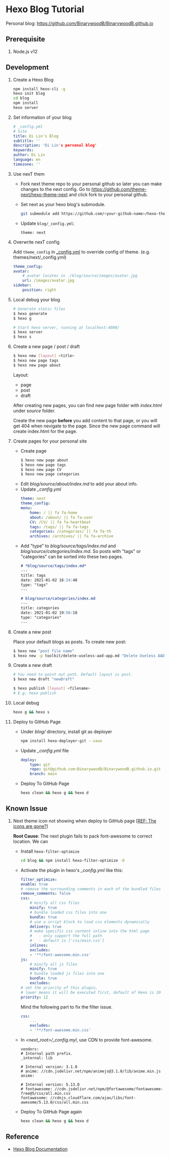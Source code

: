 # Hexo Blog Tutorial

Personal blog: https://github.com/BinarywoodB/BinarywoodB.github.io

## Prerequisite

1. Node.js v12

## Development

1. Create a Hexo Blog

    ```bash
    npm install hexo-cli -g
    hexo init blog
    cd blog
    npm install
    hexo server
    ```

1. Set information of your blog

    ```yaml    
    # _config.yml
    # Site
    title: Di Lin's Blog
    subtitle: ''
    description: 'Di Lin's personal blog'
    keywords:
    author: Di Lin
    language: en
    timezone: ''
    ```

1. Use nexT them

    - Fork next theme repo to your personal github so later you can make changes to the next config. Go to https://github.com/theme-next/hexo-theme-next and click fork to your personal github.

    - Set next as your hexo blog's submodule.
        ```bash
        git submodule add https://github.com/<your-github-name>/hexo-theme-next blog/themes/next
        ```
    - Update `blog/_config.yml`:
        ```
        theme: next
        ```

1. Overwrite nexT config
    
    Add `theme_config` in [_config.yml](./blog/_config.yml) to override config of theme. (e.g. themes/next/_config.yml)
    ```yaml
    theme_config:
    avatar:
        # avatar locates in ./blog/source/images/avatar.jpg
        url: /images/avatar.jpg
    sidebar:
        position: right
    ```
1. Local debug your blog

    ```bash
    # Generate static files
    $ hexo generate
    $ hexo g

    # Start hexo server, running at localhost:4000/
    $ hexo server
    $ hexo s
    ```

1. Create a new page / post / draft

    ```bash
    $ hexo new [layout] <title>
    $ hexo new page tags
    $ hexo new page about
    ```
    Layout:
    
    * page
    * post
    * draft

    After creating new pages, you can find new page folder with *index.html* under *source* folder. 
    
    Create the new page **before** you add content to that page, or you will get 404 when nevigate to the page. Since the new page command will create index.html for the page.

1. Create pages for your personal site

    - Create page
        ```bash
        $ hexo new page about
        $ hexo new page tags
        $ hexo new page CV
        $ hexo new page categories
        ```
    - Edit *blog/source/about/index.md* to add your about info.
    - Update *_config.yml*
        ```yaml
        theme: next
        theme_config:
        menu:
            home: / || fa fa-home
            about: /about/ || fa fa-user
            CV: /CV/ || fa fa-heartbeat
            tags: /tags/ || fa fa-tags
            categories: /categories/ || fa fa-th
            archives: /archives/ || fa fa-archive
        ```
    - Add "type" to *blog/source/tags/index.md* and *blog/source/categories/index.md*. So posts with "tags" or "categories" can be sorted into these two pages.
        ```md
        # *blog/source/tags/index.md*
        ---
        title: tags
        date: 2021-01-02 16:24:48
        type: "tags"
        ---

        # blog/source/categories/index.md
        ---
        title: categories
        date: 2021-01-02 19:56:18
        type: "categories"
        ---
        ```

1. Create a new post

    Place your default blogs as posts. To create new post:

    ```bash
    $ hexo new "post file name"
    $ hexo new -p toolkit/delete-useless-aad-app.md "Delete Useless AAD App"
    ```

1. Create a new draft

    ```bash
    # You need to point out path. Default layout is post.
    $ hexo new draft "newDraft"

    $ hexo publish [layout] <filename>
    # E.g. hexo publish
    ```

1. Local debug
    ```bash
    hexo g && hexo s
    ```

1. Deploy to GitHub Page
    - Under *blog/* directory, install git as deployer
        ```bash
        npm install hexo-deployer-git --save
        ```
    - Update *_config.yml* file
        ```yaml
        deploy:
            type: git
            repo: git@github.com:BinarywoodB/BinarywoodB.github.io.git
            branch: main
        ```
    - Deploy To GitHub Page
        ```bash
        hexo clean && hexo g && hexo d
        ```

## Known Issue
1. Next theme icon not showing when deploy to GitHub page [[REF: The icons are gone?](https://github.com/theme-next/hexo-filter-optimize/issues/2)]

    **Root Cause**: The next plugin fails to pack font-awesome to correct location. We can  

    - Install `hexo-filter-optimize`
        ```bash
        cd blog && npm install hexo-filter-optimize -D
        ```
    -  Activate the plugin in hexo's *_config.yml* like this:
        ```yaml        
        filter_optimize:
        enable: true
        # remove the surrounding comments in each of the bundled files
        remove_comments: false
        css:
            # minify all css files
            minify: true
            # bundle loaded css files into one
            bundle: true
            # use a script block to load css elements dynamically
            delivery: true
            # make specific css content inline into the html page
            #   - only support the full path
            #   - default is ['css/main.css']
            inlines:
            excludes:
            - '**/font-awesome.min.css'
        js:
            # minify all js files
            minify: true
            # bundle loaded js files into one
            bundle: true
            excludes:
        # set the priority of this plugin,
        # lower means it will be executed first, default of Hexo is 10
        priority: 12  
        ```
        Mind the following part to fix the filter issue.
        ```yaml
        css:
            ...
            excludes:
            - '**/font-awesome.min.css'
        ```

    - In *<next_root>/_config.myl*, use CDN to provide font-awesome.
        ```
        vendors:
        # Internal path prefix.
        _internal: lib

        # Internal version: 3.1.0
        # anime: //cdn.jsdelivr.net/npm/animejs@3.1.0/lib/anime.min.js
        anime:

        # Internal version: 5.13.0
        # fontawesome: //cdn.jsdelivr.net/npm/@fortawesome/fontawesome-free@5/css/all.min.css
        fontawesome: //cdnjs.cloudflare.com/ajax/libs/font-awesome/5.13.0/css/all.min.css
        ```
    - Deploy To GitHub Page again
        ```bash
        hexo clean && hexo g && hexo d
        ```

## Reference
* [Hexo Blog Documentation](https://hexo.io/docs/)